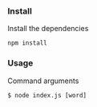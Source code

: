 ### Install

Install the dependencies

    npm install

### Usage

Command arguments

    $ node index.js [word]
